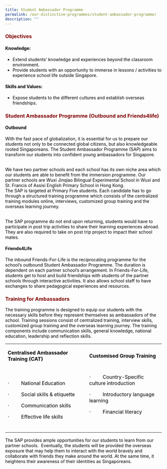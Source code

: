 ```yaml
---
title: Student Ambassador Programme
permalink: /our-distinctive-programmes/student-ambassador-programme/
description: ""
---
```

<h3 style="text-align: justify;"><strong><span style="color: #800000;">Objectives</span></strong></h3>

<h4><span style="color: #000000;"><strong>Knowledge:</strong></span></h4>
<ul>
<li><span style="color: #000000;">Extend students&rsquo; knowledge and experiences beyond the classroom environment.</span></li>
<li><span style="color: #000000;">Provide students with an opportunity to immerse in lessons / activities to experience school life outside Singapore.</span></li>
</ul>
<h4><span style="color: #000000;"><strong>Skills and Values:</strong></span></h4>
<ul>
<li><span style="color: #000000;"> Expose students to the different cultures and establish overseas friendships.</span></li>
</ul>

<h3 style="text-align: justify;"><strong><span style="color: #800000;">Student Ambassador Programme (Outbound and Friends4life)</span></strong></h3>

<h4><span style="color: #000000;"><strong>Outbound</strong></span></h4>
<p><span style="color: #000000;">With the fast pace of globalization, it is essential for us to prepare our students not only to be connected global citizens, but also knowledgeable rooted Singaporeans. The Student Ambassador Programme (SAP) aims to transform our students into confident young ambassadors for Singapore.</span></p>
<p><br /><span style="color: #000000;">We have two partner schools and each school has its own niche area which our students are able to benefit from the immersion programme. Our partner schools are Wuxi Jinqiao Bilingual Experimental School in Wuxi and St. Francis of Assisi English Primary School in Hong Kong.</span><br /><span style="color: #000000;">The SAP is targeted at Primary Five students. Each candidate has to go through a structured training programme which consists of the centralized training modules online, interviews, customized group training and the overseas learning journey.</span></p>
<p><br /><span style="color: #000000;">The SAP programme do not end upon returning, students&nbsp;would have to participate in post trip activities to share their learning experiences abroad. They are also required to take on post trip project to impact their school mates.</span></p>
<h4><span style="color: #000000;"><strong>Friends4Life</strong></span></h4>
<p><span style="color: #000000;">The inbound Friends-For-Life is the reciprocating programme for the school&rsquo;s outbound Student Ambassador Programme. The duration is dependent on each partner school&rsquo;s arrangement. In Friends-For-Life, students get to host and build friendships with students of the partner schools through interactive activities. It also allows school staff to have exchanges to share pedagogical experiences and resources.</span></p>

<h3 style="text-align: justify;"><strong><span style="color: #800000;">Training for Ambassadors</span></strong></h3>

<p><span style="color: #000000;">The training programme&nbsp;is designed to equip our students with the necessary skills before they represent themselves as ambassadors of the school. Training sessions consist of&nbsp;centralized training, interview skills, customized group training and the overseas learning journey. The training components include&nbsp;communication skills, general knowledge, national education, leadership and reflection skills.</span></p>
<table width="687">
<tbody>
<tr>
<td style="text-align: left;" width="347">
<p><span style="color: #000000;"><strong>Centralised Ambassador Training (CAT)</strong></span></p>
</td>
<td style="text-align: left;" width="329">
<p><span style="color: #000000;"><strong>Customised Group Training</strong></span></p>
</td>
</tr>
<tr>
<td style="text-align: left;" width="347">
<p><span style="color: #000000;">&middot;&nbsp;&nbsp;&nbsp;&nbsp;&nbsp;&nbsp;&nbsp;&nbsp; National Education</span></p>
<p><span style="color: #000000;">&middot;&nbsp;&nbsp;&nbsp;&nbsp;&nbsp;&nbsp;&nbsp;&nbsp; Social skills &amp; etiquette</span></p>
<p><span style="color: #000000;">&middot;&nbsp;&nbsp;&nbsp;&nbsp;&nbsp;&nbsp;&nbsp;&nbsp; Communication skills</span></p>
<p><span style="color: #000000;">&middot;&nbsp;&nbsp;&nbsp;&nbsp;&nbsp;&nbsp;&nbsp;&nbsp; Effective life skills</span></p>
</td>
<td style="text-align: left;" width="329">
<p><span style="color: #000000;">&middot;&nbsp;&nbsp;&nbsp;&nbsp;&nbsp;&nbsp;&nbsp;&nbsp; Country-Specific culture introduction</span></p>
<p><span style="color: #000000;">&middot;&nbsp;&nbsp;&nbsp;&nbsp;&nbsp;&nbsp;&nbsp;&nbsp; Introductory language learning</span></p>
<p><span style="color: #000000;">&middot;&nbsp;&nbsp;&nbsp;&nbsp;&nbsp;&nbsp;&nbsp;&nbsp; Financial literacy</span></p>
<p>&nbsp;</p>
</td>
</tr>
</tbody>
</table>
<p><span style="color: #000000;">The SAP&nbsp;provides ample opportunities for our students to learn from our partner schools.&nbsp; Eventually, the students will be provided the&nbsp;overseas exposure that may help them to interact with the world bravely and collaborate with friends they make around the world. At the&nbsp;same time, it heightens their awareness of their identities as Singaporeans.</span></p>
<p>&nbsp;</p>